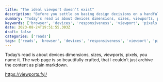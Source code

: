 ```yaml
---
title: "The ideal viewport doesn’t exist"
description: "Before you settle on basing design decisions on a handful of strict breakpoints, make sure you consider the vast fragmentation of screen sizes and browser viewports."
summary: "Today’s read is about devices dimensions, sizes, viewports, pixels, you name it. The web page is so beautifully crafted, that I couldn’t just archive the content as plain markdown."
keywords: ['browser', 'devices', 'responsiveness', 'viewport', 'pixels']
date: 2023-08-24T19:51:55.303Z
draft: false
categories: ['reads']
tags: ['reads', 'browser', 'devices', 'responsiveness', 'viewport', 'pixels']
---
```


Today’s read is about devices dimensions, sizes, viewports, pixels, you name it. The web page is so beautifully crafted, that I couldn’t just archive the content as plain markdown.

https://viewports.fyi/
